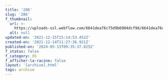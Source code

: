 ```yaml
---
title: '286'
slug: '286'
f_thumbnail:
  url: >-
    https://uploads-ssl.webflow.com/6641dea76c75d9b6904dcf9d/6641dea76c75d9b6904dd2d9_286.jpg
  alt: null
updated-on: '2021-12-15T15:14:53.452Z'
created-on: '2021-12-14T11:27:36.921Z'
published-on: '2024-05-13T09:35:37.825Z'
f_status: false
f_category: XS
f_afficher-la-racine: false
layout: '[archive].html'
tags: archive
---
```



